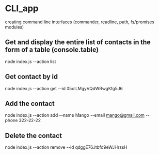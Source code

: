 # CLI_app
creating command line interfaces (commander, readline, path, fs/promises modules)
## Get and display the entire list of contacts in the form of a table (console.table)
node index.js --action list

## Get contact by id
node index.js --action get --id 05olLMgyVQdWRwgKfg5J6

## Add the contact
node index.js --action add --name Mango --email mango@gmail.com --phone 322-22-22

## Delete the contact
node index.js --action remove --id qdggE76Jtbfd9eWJHrssH
